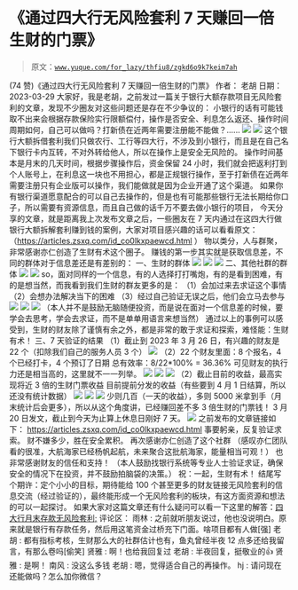 # 《通过四大行无风险套利 7 天赚回一倍生财的门票》

> 原文：[`www.yuque.com/for_lazy/thfiu8/zgkd6o9k7keim7ah`](https://www.yuque.com/for_lazy/thfiu8/zgkd6o9k7keim7ah)

<ne-h2 id="70906ddd" data-lake-id="70906ddd"><ne-heading-ext><ne-heading-anchor></ne-heading-anchor><ne-heading-fold></ne-heading-fold></ne-heading-ext><ne-heading-content><ne-text id="uc543f024">(74 赞)《通过四大行无风险套利 7 天赚回一倍生财的门票》</ne-text></ne-heading-content></ne-h2> <ne-p id="u34fa383d" data-lake-id="u34fa383d"><ne-text id="u6d9f7cae">作者： 老胡</ne-text></ne-p> <ne-p id="u6d93e46f" data-lake-id="u6d93e46f"><ne-text id="u7caffada">日期：2023-03-29</ne-text></ne-p> <ne-p id="u1b1ecbff" data-lake-id="u1b1ecbff"><ne-text id="u8c8fb974">大家好，我是老胡，之前发过一篇关于银行大额存款项目无风险套利的文章，发现不少圈友对这些问题还是存在不少争议的：</ne-text></ne-p> <ne-p id="udceba9dc" data-lake-id="udceba9dc"><ne-text id="u37723644">小银行的话有可能钱取不出来会根据存款保险实行限额偿付，操作是否安全、利息怎么返还、操作时间周期如何，自己可以做吗？打新债在近两年需要注册能不能做？......</ne-text></ne-p> <ne-p id="u85380ce0" data-lake-id="u85380ce0"><ne-card data-card-name="image" data-card-type="inline" id="zrfXf" data-event-boundary="card">![](img/4621cbbd26c9a4c65a024ab5b75924ab.png)  <ne-p id="ued8ffa54" data-lake-id="ued8ffa54"><ne-card data-card-name="image" data-card-type="inline" id="VqN00" data-event-boundary="card">![](img/fb9ebea4754f7e2326f74c64f27ffd17.png)  <ne-p id="u7758adde" data-lake-id="u7758adde"><ne-text id="u106ea734">这个银行大额拆借套利我们只做农行、工行等四大行，不涉及到小银行，而且是在自己名下银行卡内互转，不对外转给他人，所以在操作上是安全无风险的。</ne-text></ne-p> <ne-p id="ufb9178d9" data-lake-id="ufb9178d9"><ne-text id="uf0818ad1">操作时间基本是月末的几天时间，根据步骤操作后，资金保留 24 小时，我们就会把返利打到个人账号上，在利息这一块也不用担心，都是正规银行操作，至于打新债在近两年需要注册只有企业版可以操作，我们能做就是因为企业开通了这个渠道。</ne-text></ne-p> <ne-p id="ua4741129" data-lake-id="ua4741129"><ne-text id="u918a2400">如果你有银行渠道愿意配合的可以自己去操作的，但是也有可能那些银行无法长期给你口子，所以需要有资源信息，而且自己做的话千万不要去做小银行的项目，</ne-text></ne-p> <ne-p id="u8c791037" data-lake-id="u8c791037"><ne-text id="u6cfe2615">今天分享的文章，就是距离我上次发布文章之后，一些圈友在 7 天内通过在这四大行做银行大额拆解套利赚到钱的案例，大家对项目感兴趣的话可以看看原文：（</ne-text>[<ne-text id="u71278285">https://articles.zsxq.com/id_co0lkxpaewcd.html</ne-text>](https://articles.zsxq.com/id_co0lkxpaewcd.html) <ne-text id="u1bdbac3e">）</ne-text></ne-p> <ne-p id="u15b6efbc" data-lake-id="u15b6efbc"><ne-text id="uae0d8bc1">物以类分，人与群聚，非常感谢亦仁创造了生财有术这个圈子。</ne-text></ne-p> <ne-p id="u698a5694" data-lake-id="u698a5694"><ne-text id="u86496086">赚钱的第一步其实就是获取信息差，不同的群体对于信息差还是有差别的：</ne-text></ne-p> <ne-h1 id="d3b7fbac" data-lake-id="d3b7fbac"><ne-heading-ext><ne-heading-anchor></ne-heading-anchor><ne-heading-fold></ne-heading-fold></ne-heading-ext><ne-heading-content><ne-text id="u0c211075" ne-bold="true">一、生财的群体</ne-text></ne-heading-content></ne-h1> <ne-p id="uc398da8d" data-lake-id="uc398da8d"><ne-card data-card-name="image" data-card-type="inline" id="f2clu" data-event-boundary="card">![](img/284a987c3abf03a1db1f606dd9c7f6ed.png)  <ne-p id="uf49af48c" data-lake-id="uf49af48c"><ne-card data-card-name="image" data-card-type="inline" id="a7tMl" data-event-boundary="card">![](img/f9ba220e515a54c9e8c2304c4f6f69bf.png)  <ne-p id="u0f5d0d3c" data-lake-id="u0f5d0d3c"><ne-card data-card-name="image" data-card-type="inline" id="t81RU" data-event-boundary="card">![](img/07f60a53e876dc018bb491b0f8d6da9b.png)  <ne-h1 id="54f934f5" data-lake-id="54f934f5"><ne-heading-ext><ne-heading-anchor></ne-heading-anchor><ne-heading-fold></ne-heading-fold></ne-heading-ext><ne-heading-content><ne-text id="uc20ecd19" ne-bold="true">二、其他社群的群体</ne-text></ne-heading-content></ne-h1> <ne-p id="u7e9fee13" data-lake-id="u7e9fee13"><ne-card data-card-name="image" data-card-type="inline" id="gM3bO" data-event-boundary="card">![](img/7681fe1c7474ef054c0443379c8443e2.png)</ne-card></ne-p> <ne-p id="u05c0c1fb" data-lake-id="u05c0c1fb"><ne-card data-card-name="image" data-card-type="inline" id="MjLfX" data-event-boundary="card">![](img/eb8cd306a342e0ec74f63597ad3bb279.png)</ne-card></ne-p> <ne-p id="ua6e2f08e" data-lake-id="ua6e2f08e"><ne-text id="u06ca4991">so，面对同样的一个信息，有的人选择打打嘴炮，有的是看到困难，有的是想当然，而我看到我们生财的群友更多的是：</ne-text></ne-p> <ne-p id="u63dbf01b" data-lake-id="u63dbf01b"><ne-text id="ua40f57af">（1）会加过来去求证这个事情</ne-text></ne-p> <ne-p id="u844d8c7b" data-lake-id="u844d8c7b"><ne-text id="uff6a593d">（2）会想办法解决当下的困难</ne-text></ne-p> <ne-p id="u57501c5a" data-lake-id="u57501c5a"><ne-text id="u4c6c9b89">（3）经过自己验证无误之后，他们会立马去参与</ne-text></ne-p> <ne-p id="u5ec16d6a" data-lake-id="u5ec16d6a"><ne-card data-card-name="image" data-card-type="inline" id="tBNOD" data-event-boundary="card">![](img/c0dcb3334d134c68537e149d0b24facd.png)  <ne-p id="uc9a9f85f" data-lake-id="uc9a9f85f"><ne-card data-card-name="image" data-card-type="inline" id="gEEu4" data-event-boundary="card">![](img/86b8c5b44068d243ac9bd0c80479a9bd.png)</ne-card></ne-p> <ne-p id="u6f260ab6" data-lake-id="u6f260ab6"><ne-card data-card-name="image" data-card-type="inline" id="pcrUu" data-event-boundary="card">![](img/50dcc199faa4aa4ffa51b949577f7340.png)  <ne-p id="uc7a24a56" data-lake-id="uc7a24a56"><ne-text id="u5bb26d9b">（本人并不是鼓励无脑随便投资，而是说在面对一个信息差的时候，要学会去思考，学会去求证，而不是单单用语言来想当然）</ne-text></ne-p> <ne-p id="ue73d1e5d" data-lake-id="ue73d1e5d"><ne-text id="u84c5baa2">通过以上的事例可以感受到，生财的财友除了谨慎有余之外，都是非常的敢于求证和探索，难怪能：</ne-text><ne-text id="u6bce5292" ne-bold="true">生财有术！</ne-text></ne-p> <ne-h1 id="5f908f58" data-lake-id="5f908f58"><ne-heading-ext><ne-heading-anchor></ne-heading-anchor><ne-heading-fold></ne-heading-fold></ne-heading-ext><ne-heading-content><ne-text id="u7b1772cd" ne-bold="true">三、7 天验证的结果</ne-text></ne-heading-content></ne-h1> <ne-h2 id="24d25760" data-lake-id="24d25760"><ne-heading-ext><ne-heading-anchor></ne-heading-anchor><ne-heading-fold></ne-heading-fold></ne-heading-ext><ne-heading-content><ne-text id="uf6405f7b">（1）截止到 2023 年 3 月 26 日，有兴趣的财友是 22 个（扣除我们自己的服务人员 3 个）</ne-text></ne-heading-content></ne-h2> <ne-p id="u8b23188c" data-lake-id="u8b23188c"><ne-card data-card-name="image" data-card-type="inline" id="JLuRF" data-event-boundary="card">![](img/1b3870986d1f9d3dbb385d9f7a07a2fe.png)  <ne-h2 id="6f8b1556" data-lake-id="6f8b1556"><ne-heading-ext><ne-heading-anchor></ne-heading-anchor><ne-heading-fold></ne-heading-fold></ne-heading-ext><ne-heading-content><ne-text id="u0468c179">（2）22 个财友里面：8 个报名，4 个已经打卡，4 个预订了日期</ne-text></ne-heading-content></ne-h2> <ne-p id="ue556df17" data-lake-id="ue556df17"><ne-text id="u57f2d691" ne-bold="true">总有效率：8/22*100% = 36.36%</ne-text></ne-p> <ne-p id="u491d8ba0" data-lake-id="u491d8ba0"><ne-text id="u402913dc">可见财友的执行力还是相当高的，这里就不一一列举。</ne-text></ne-p> <ne-p id="ud6f4b176" data-lake-id="ud6f4b176"><ne-card data-card-name="image" data-card-type="inline" id="s8gnI" data-event-boundary="card">![](img/643ab40723ee1d648e554f3825cb085e.png)</ne-card></ne-p> <ne-p id="ue5197bc2" data-lake-id="ue5197bc2"><ne-card data-card-name="image" data-card-type="inline" id="vJbd7" data-event-boundary="card">![](img/77787059b9f836848ff13731c2287387.png)</ne-card></ne-p> <ne-p id="u1f3194c2" data-lake-id="u1f3194c2"><ne-card data-card-name="image" data-card-type="inline" id="nYhmU" data-event-boundary="card">![](img/52122412a21b83387c4547ce21112f29.png)</ne-card></ne-p> <ne-h2 id="9bb76f58" data-lake-id="9bb76f58"><ne-heading-ext><ne-heading-anchor></ne-heading-anchor><ne-heading-fold></ne-heading-fold></ne-heading-ext><ne-heading-content><ne-text id="ud56cd999">（2）截止目前的收益，最高实现将近 3 倍的生财门票收益</ne-text></ne-heading-content></ne-h2> <ne-p id="u537940d9" data-lake-id="u537940d9"><ne-text id="ua5b8296c" ne-bold="true">目前提前分发的收益（有些要到 4 月 1 日结算，所以还没有统计数据</ne-text><ne-text id="u92e5db8d">）</ne-text></ne-p> <ne-p id="uee242e9c" data-lake-id="uee242e9c"><ne-card data-card-name="image" data-card-type="inline" id="Nul5X" data-event-boundary="card">![](img/71da30c7e51d6c7a0df389bb40e4106e.png)</ne-card></ne-p> <ne-p id="u29819be3" data-lake-id="u29819be3"><ne-card data-card-name="image" data-card-type="inline" id="tiwOk" data-event-boundary="card">![](img/29b15d4555712d6ff60d0a796fc0fdee.png)</ne-card></ne-p> <ne-p id="u324dc15b" data-lake-id="u324dc15b"><ne-card data-card-name="image" data-card-type="inline" id="iwj0q" data-event-boundary="card">![](img/f9a2d60ec16583fab3c460d050ddc6ef.png)</ne-card></ne-p> <ne-p id="u701991cc" data-lake-id="u701991cc"><ne-text id="u2231c31e">少则几百（一天的收益），多则 5000 米拿到手（月末统计后会更多），所以从这个角度讲，已经赚回差不多 3 倍生财的门票钱！</ne-text></ne-p> <ne-p id="u8b6f1828" data-lake-id="u8b6f1828"><ne-text id="u0b8ab515">3 月 20 日发文，截止到今天为止算上休息日刚好 7 天。</ne-text></ne-p> <ne-p id="u9b3c924b" data-lake-id="u9b3c924b"><ne-card data-card-name="image" data-card-type="inline" id="NrjlS" data-event-boundary="card">![](img/2c9367595fbc810d3f75051d8f8f5b43.png)  <ne-p id="u2ea16f13" data-lake-id="u2ea16f13"><ne-text id="u907e3277">之前发布的文章链接如下：</ne-text></ne-p> <ne-p id="uba8f37cc" data-lake-id="uba8f37cc">[<ne-text id="u99531241">https://articles.zsxq.com/id_co0lkxpaewcd.html</ne-text>](https://articles.zsxq.com/id_co0lkxpaewcd.html)</ne-p> <ne-p id="u966de956" data-lake-id="u966de956"><ne-text id="uaebcf2c6">事要躬亲，反复验证求索。</ne-text></ne-p> <ne-p id="u7e7204d1" data-lake-id="u7e7204d1"><ne-text id="ude378fc5">财不嫌多少，胜在安全累积。</ne-text></ne-p> <ne-p id="uc808c25b" data-lake-id="uc808c25b"><ne-text id="u10f934a5">再次感谢亦仁创造了这个社群</ne-text></ne-p> <ne-p id="ub9f168a4" data-lake-id="ub9f168a4"><ne-text id="udadfeea8">（感叹亦仁团队看的很准，大航海家已经杨帆起航，未来聚合这批航海家，能量相当可观！）</ne-text></ne-p> <ne-p id="u7f5cc357" data-lake-id="u7f5cc357"><ne-text id="u9f99a6bc">也非常感谢财友的信任和支持！</ne-text></ne-p> <ne-p id="u5cc1bf09" data-lake-id="u5cc1bf09"><ne-text id="u2e02fbde">（本人鼓励找银行系统等专业人士验证求证，确保安全的情况下在投资，并不鼓励拍脑袋的决策。）</ne-text></ne-p> <ne-p id="u2bd2bc11" data-lake-id="u2bd2bc11"><ne-text id="u0c12ad9b" ne-bold="true">祝：一起，生财有术！</ne-text></ne-p> <ne-p id="u1302d9a2" data-lake-id="u1302d9a2"><ne-text id="u9a10f8fc">结尾写个期许：定个小小的目标，期待能给 100 个甚至更多的财友链接无风险套利的信息交流（经过验证的），最终能形成一个无风险套利的板块，有这方面资源和想法的可以一起探讨。</ne-text></ne-p> <ne-p id="ud19cfb9b" data-lake-id="ud19cfb9b"><ne-text id="u5837dfe8">如果大家对这篇文章还有什么疑问可以看一下这里的解答：</ne-text>[<ne-text id="u242d10e1">四大行月末存款无风险套利;</ne-text>](https://shengcaiyoushu01.feishu.cn/docx/FXPZdOCdwodVhix7joJcifnKn0g)</ne-p> <ne-hole id="u13a3502b" data-lake-id="u13a3502b"><ne-card data-card-name="hr" data-card-type="block" id="lDXSi" data-event-boundary="card"><ne-p id="u11ab583d" data-lake-id="u11ab583d"><ne-text id="u656f08af">评论区：</ne-text></ne-p> <ne-p id="u3bb291ca" data-lake-id="u3bb291ca"><ne-text id="u850777c4">雨林 : 之前就听朋友说过，他也没说明白。原来就是银行有存款任务，然后用这笔资金过桥充下门面。啥项目都有人做[强]</ne-text> <ne-text id="u424da07d">老胡 : 都有指标考核，生财那么大的社群估计也有，鱼丸曾经半夜 12 点多还给我留言，有那么卷吗[偷笑]</ne-text> <ne-text id="ud2272c5b">贤雅 : 啊！也给我回复过</ne-text> <ne-text id="u0734e790">老胡 : 半夜回复，挺敬业的👍</ne-text> <ne-text id="u68d085e0">贤雅 : 是啊！</ne-text> <ne-text id="u672b9d0c">南风 : 没这么多钱</ne-text> <ne-text id="u201c2542">老胡 : 嗯，觉得适合自己的再操作。</ne-text> <ne-text id="u646408d3">hj : 请问现在还能做吗？怎么加你微信？</ne-text></ne-p></ne-card></ne-hole></ne-card></ne-p></ne-card></ne-p></ne-card></ne-p></ne-card></ne-p></ne-card></ne-p></ne-card></ne-p></ne-card></ne-p></ne-card></ne-p></ne-card></ne-p>
